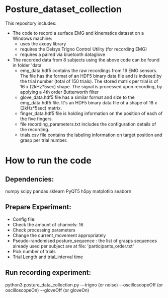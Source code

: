 # Posture_dataset_collection

This repository includes:
- The code to record a surface EMG and kinematics dataset on a Windows machine: 
	- uses the axopy library
	- requires the Delsys Trigno Control Utility (for recording EMG)
	- requires a paired via bluetooth dataglove
- The recorded data from 8 subjects using the above code can be found in folder 'data'
	- emg_data.hdf5 contains the raw recordings from 16 EMG sensors. The file has the format of an HDF5 binary data file and is indexed by the trial number (total of 150 trials). The stored matrix per trial is of 16 x (2kHz*5sec) shape. The signal is processed upon recording, by applying a 4th order Butterworth filter
	-  glove_data.hdf5 file has a similar format and size to the emg_data.hdf5 file. It's an HDF5 binary data file of a shape of 18 x (2kHz*5sec) matrix. 
	- finger_data.hdf5 file is holding information on the position of each of the five fingers.
	- file recording_parameters.txt includes the configuration details of the recording.
	- trials.csv file contains the labeling information on target position and grasp per trial number.


# How to run the code
## Dependencies:
numpy scipy pandas sklearn  PyQT5 h5py matplotlib  seaborn

## Prepare Experiment:
- Config file:
- Check the amount of channels: 16
- Check processing parameters
- Change the current_movement appropriately
- Pseudo-randomised posture_sequence : the list of grasps sequences already used per subject are at file:  'participants_order.txt'
- Pick number of trials
- Trial Length and trial_interval time

## Run recording experiment:
python3 posture_data_collection.py —trigno (or noise)  --oscilloscopeOff (or oscilloscopeOn) --gloveOff (or gloveOn)




